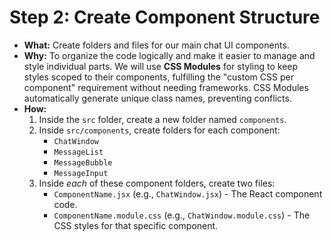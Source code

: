 # Step 2: Create Component Structure

*   **What:** Create folders and files for our main chat UI components.
*   **Why:** To organize the code logically and make it easier to manage and style individual parts. We will use **CSS Modules** for styling to keep styles scoped to their components, fulfilling the "custom CSS per component" requirement without needing frameworks. CSS Modules automatically generate unique class names, preventing conflicts.
*   **How:**
    1.  Inside the `src` folder, create a new folder named `components`.
    2.  Inside `src/components`, create folders for each component:
        *   `ChatWindow`
        *   `MessageList`
        *   `MessageBubble`
        *   `MessageInput`
    3.  Inside *each* of these component folders, create two files:
        *   `ComponentName.jsx` (e.g., `ChatWindow.jsx`) - The React component code.
        *   `ComponentName.module.css` (e.g., `ChatWindow.module.css`) - The CSS styles for that specific component.
